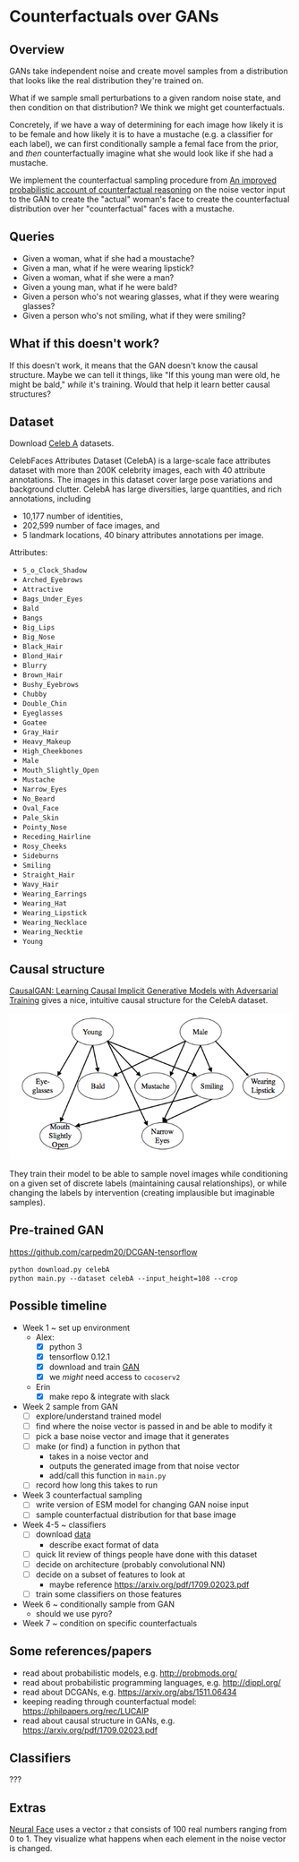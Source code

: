 # Counterfactuals over GANs

## Overview

GANs take independent noise and create movel samples from a distribution that looks like the real distribution they're trained on.

What if we sample small perturbations to a given random noise state, and then condition on that distribution?
We think we might get counterfactuals.

Concretely, if we have a way of determining for each image how likely it is to be female and how likely it is to have a mustache (e.g. a classifier for each label), we can first conditionally sample a femal face from the prior, and *then* counterfactually imagine what she would look like if she had a mustache.

We implement the counterfactual sampling procedure from [An improved probabilistic account of counterfactual reasoning](https://philpapers.org/rec/LUCAIP) on the noise vector input to the GAN to create the "actual" woman's face to create the counterfactual distribution over her "counterfactual" faces with a mustache.

## Queries

* Given a woman, what if she had a moustache?
* Given a man, what if he were wearing lipstick?
* Given a woman, what if she were a man?
* Given a young man, what if he were bald?
* Given a person who's not wearing glasses, what if they were wearing glasses?
* Given a person who's not smiling, what if they were smiling?

## What if this doesn't work?

If this doesn't work, it means that the GAN doesn't know the causal structure.
Maybe we can tell it things, like "If this young man were old, he might be bald," *while* it's training.
Would that help it learn better causal structures?

## Dataset

Download [Celeb A](http://mmlab.ie.cuhk.edu.hk/projects/CelebA.html) datasets.

CelebFaces Attributes Dataset (CelebA) is a large-scale face attributes dataset with more than 200K celebrity images, each with 40 attribute annotations. The images in this dataset cover large pose variations and background clutter. CelebA has large diversities, large quantities, and rich annotations, including

* 10,177 number of identities,
* 202,599 number of face images, and
* 5 landmark locations, 40 binary attributes annotations per image.

Attributes:

* `5_o_Clock_Shadow`
* `Arched_Eyebrows`
* `Attractive`
* `Bags_Under_Eyes`
* `Bald`
* `Bangs`
* `Big_Lips`
* `Big_Nose`
* `Black_Hair`
* `Blond_Hair`
* `Blurry`
* `Brown_Hair`
* `Bushy_Eyebrows`
* `Chubby`
* `Double_Chin`
* `Eyeglasses`
* `Goatee`
* `Gray_Hair`
* `Heavy_Makeup`
* `High_Cheekbones`
* `Male`
* `Mouth_Slightly_Open`
* `Mustache`
* `Narrow_Eyes`
* `No_Beard`
* `Oval_Face`
* `Pale_Skin`
* `Pointy_Nose`
* `Receding_Hairline`
* `Rosy_Cheeks`
* `Sideburns`
* `Smiling`
* `Straight_Hair`
* `Wavy_Hair`
* `Wearing_Earrings`
* `Wearing_Hat`
* `Wearing_Lipstick`
* `Wearing_Necklace`
* `Wearing_Necktie`
* `Young`

## Causal structure

[CausalGAN: Learning Causal Implicit Generative Models
with Adversarial Training](https://arxiv.org/pdf/1709.02023.pdf) gives a nice, intuitive causal structure for the CelebA dataset.

![](img/causal_structure.png)

They train their model to be able to sample novel images while conditioning on a given set of discrete labels (maintaining causal relationships), or while changing the labels by intervention (creating implausible but imaginable samples).

## Pre-trained GAN

https://github.com/carpedm20/DCGAN-tensorflow

```
python download.py celebA
python main.py --dataset celebA --input_height=108 --crop
```

## Possible timeline

* Week 1 ~ set up environment
	- Alex: 
		* [x] python 3
		* [x] tensorflow 0.12.1
		* [x] download and train [GAN](https://github.com/carpedm20/DCGAN-tensorflow)
		* [x] we *might* need access to `cocoserv2`
	- Erin
		* [x] make repo & integrate with slack
* Week 2 sample from GAN
	* [ ] explore/understand trained model
	* [ ] find where the noise vector is passed in and be able to modify it
	* [ ] pick a base noise vector and image that it generates
	* [ ] make (or find) a function in python that
		- takes in a noise vector and
		- outputs the generated image from that noise vector
		- add/call this function in `main.py`
	* [ ] record how long this takes to run
* Week 3 counterfactual sampling
	* [ ] write version of ESM model for changing GAN noise input
	* [ ] sample counterfactual distribution for that base image
* Week 4-5 ~ classifiers
	* [ ] download [data](http://mmlab.ie.cuhk.edu.hk/projects/CelebA.html)
		- describe exact format of data
	* [ ] quick lit review of things people have done with this dataset
	* [ ] decide on architecture (probably convolutional NN)
	* [ ] decide on a subset of features to look at
		- maybe reference https://arxiv.org/pdf/1709.02023.pdf
	* [ ] train some classifiers on those features
* Week 6 ~ conditionally sample from GAN
	- should we use pyro?
* Week 7 ~ condition on specific counterfactuals

## Some references/papers

* read about probabilistic models, e.g. http://probmods.org/
* read about probabilistic programming languages, e.g. http://dippl.org/
* read about DCGANs, e.g. https://arxiv.org/abs/1511.06434
* keeping reading through counterfactual model: https://philpapers.org/rec/LUCAIP
* read about causal structure in GANs, e.g. https://arxiv.org/pdf/1709.02023.pdf

## Classifiers

???

## Extras

[Neural Face](http://carpedm20.github.io/faces/) uses a vector `z` that consists of 100 real numbers ranging from 0 to 1.
They visualize what happens when each element in the noise vector is changed.


